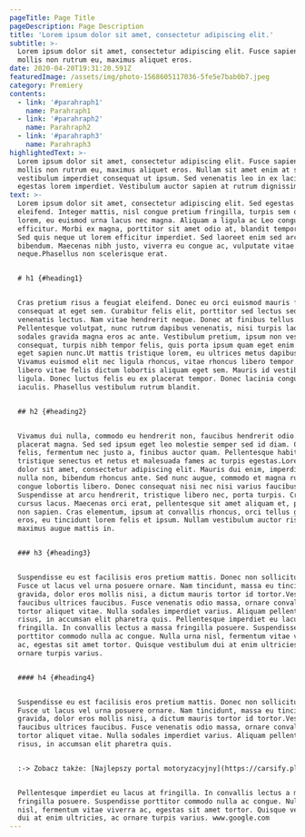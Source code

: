 ```yaml
---
pageTitle: Page Title
pageDescription: Page Description
title: 'Lorem ipsum dolor sit amet, consectetur adipiscing elit.'
subtitle: >-
  Lorem ipsum dolor sit amet, consectetur adipiscing elit. Fusce sapien ipsum,
  mollis non rutrum eu, maximus aliquet eros.
date: 2020-04-20T19:31:20.591Z
featuredImage: /assets/img/photo-1568605117036-5fe5e7bab0b7.jpeg
category: Premiery
contents:
  - link: '#parahraph1'
    name: Parahraph1
  - link: '#parahraph2'
    name: Parahraph2
  - link: '#parahraph3'
    name: Parahraph3
highlightedText: >-
  Lorem ipsum dolor sit amet, consectetur adipiscing elit. Fusce sapien ipsum,
  mollis non rutrum eu, maximus aliquet eros. Nullam sit amet enim at sapien
  vestibulum imperdiet consequat ut ipsum. Sed venenatis leo in ex lacinia, nec
  egestas lorem imperdiet. Vestibulum auctor sapien at rutrum dignissim.
text: >-
  Lorem ipsum dolor sit amet, consectetur adipiscing elit. Sed egestas tempus
  eleifend. Integer mattis, nisl congue pretium fringilla, turpis sem ornare
  lorem, eu euismod urna lacus nec magna. Aliquam a ligula ac Leo congue
  efficitur. Morbi ex magna, porttitor sit amet odio at, blandit tempor metus.
  Sed quis neque ut lorem efficitur imperdiet. Sed laoreet enim sed arcu feugiat
  bibendum. Maecenas nibh justo, viverra eu congue ac, vulputate vitae
  neque.Phasellus non scelerisque erat. 


  # h1 {#heading1}


  Cras pretium risus a feugiat eleifend. Donec eu orci euismod mauris fringilla
  consequat at eget sem. Curabitur felis elit, porttitor sed lectus sed, egestas
  venenatis lectus. Nam vitae hendrerit neque. Donec at finibus tellus.
  Pellentesque volutpat, nunc rutrum dapibus venenatis, nisi turpis laoreet dui,
  sodales gravida magna eros ac ante. Vestibulum pretium, ipsum non vestibulum
  consequat, turpis nibh tempor felis, quis porta ipsum quam eget enim. Vivamus
  eget sapien nunc.Ut mattis tristique lorem, eu ultrices metus dapibus nec.
  Vivamus euismod elit nec ligula rhoncus, vitae rhoncus libero tempor. Ut sed
  libero vitae felis dictum lobortis aliquam eget sem. Mauris id vestibulum
  ligula. Donec luctus felis eu ex placerat tempor. Donec lacinia congue
  iaculis. Phasellus vestibulum rutrum blandit. 


  ## h2 {#heading2}


  Vivamus dui nulla, commodo eu hendrerit non, faucibus hendrerit odio. Nunc vel
  placerat magna. Sed sed ipsum eget leo molestie semper sed id diam. Cras mi
  felis, fermentum nec justo a, finibus auctor quam. Pellentesque habitant morbi
  tristique senectus et netus et malesuada fames ac turpis egestas.Lorem ipsum
  dolor sit amet, consectetur adipiscing elit. Mauris dui enim, imperdiet eu
  nulla non, bibendum rhoncus ante. Sed nunc augue, commodo et magna rutrum,
  congue lobortis libero. Donec consequat nisi nec nisi varius faucibus.
  Suspendisse at arcu hendrerit, tristique libero nec, porta turpis. Cras a
  cursus lacus. Maecenas orci erat, pellentesque sit amet aliquam et, pulvinar
  non sapien. Cras elementum, ipsum at convallis rhoncus, orci tellus gravida
  eros, eu tincidunt lorem felis et ipsum. Nullam vestibulum auctor risus, id
  maximus augue mattis in. 


  ### h3 {#heading3}


  Suspendisse eu est facilisis eros pretium mattis. Donec non sollicitudin nunc.
  Fusce ut lacus vel urna posuere ornare. Nam tincidunt, massa eu tincidunt
  gravida, dolor eros mollis nisi, a dictum mauris tortor id tortor.Vestibulum
  faucibus ultrices faucibus. Fusce venenatis odio massa, ornare convallis
  tortor aliquet vitae. Nulla sodales imperdiet varius. Aliquam pellentesque sem
  risus, in accumsan elit pharetra quis. Pellentesque imperdiet eu lacus at
  fringilla. In convallis lectus a massa fringilla posuere. Suspendisse
  porttitor commodo nulla ac congue. Nulla urna nisl, fermentum vitae viverra
  ac, egestas sit amet tortor. Quisque vestibulum dui at enim ultricies, ac
  ornare turpis varius.


  #### h4 {#heading4}


  Suspendisse eu est facilisis eros pretium mattis. Donec non sollicitudin nunc.
  Fusce ut lacus vel urna posuere ornare. Nam tincidunt, massa eu tincidunt
  gravida, dolor eros mollis nisi, a dictum mauris tortor id tortor.Vestibulum
  faucibus ultrices faucibus. Fusce venenatis odio massa, ornare convallis
  tortor aliquet vitae. Nulla sodales imperdiet varius. Aliquam pellentesque sem
  risus, in accumsan elit pharetra quis. 


  :-> Zobacz także: [Najlepszy portal motoryzacyjny](https://carsify.pl)


  Pellentesque imperdiet eu lacus at fringilla. In convallis lectus a massa
  fringilla posuere. Suspendisse porttitor commodo nulla ac congue. Nulla urna
  nisl, fermentum vitae viverra ac, egestas sit amet tortor. Quisque vestibulum
  dui at enim ultricies, ac ornare turpis varius. www.google.com
---
```



